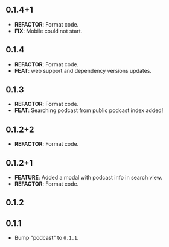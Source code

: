 ## 0.1.4+1

 - **REFACTOR**: Format code.
 - **FIX**: Mobile could not start.

## 0.1.4

 - **REFACTOR**: Format code.
 - **FEAT**: web support and dependency versions updates.

## 0.1.3

 - **REFACTOR**: Format code.
 - **FEAT**: Searching podcast from public podcast index added!

## 0.1.2+2

 - **REFACTOR**: Format code.

## 0.1.2+1

 - **FEATURE**: Added a modal with podcast info in search view.
 - **REFACTOR**: Format code.

## 0.1.2

## 0.1.1

 - Bump "podcast" to `0.1.1`.

